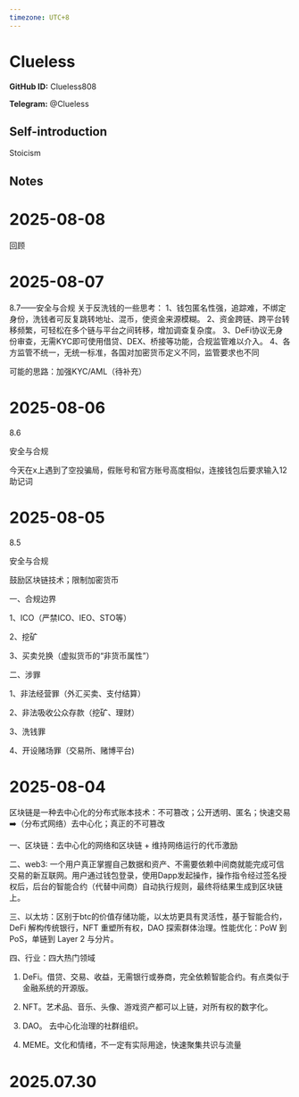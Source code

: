 ```yaml
---
timezone: UTC+8
---
```


# Clueless

**GitHub ID:** Clueless808

**Telegram:** @Clueless

## Self-introduction

Stoicism

## Notes

<!-- Content_START -->
# 2025-08-08

回顾

# 2025-08-07

8.7——安全与合规
关于反洗钱的一些思考：
1、钱包匿名性强，追踪难，不绑定身份，洗钱者可反复跳转地址、混币，使资金来源模糊。
2、资金跨链、跨平台转移频繁，可轻松在多个链与平台之间转移，增加调查复杂度。
3、DeFi协议无身份审查，无需KYC即可使用借贷、DEX、桥接等功能，合规监管难以介入。
4、各方监管不统一，无统一标准，各国对加密货币定义不同，监管要求也不同

可能的思路：加强KYC/AML（待补充）

# 2025-08-06

8.6

安全与合规

今天在x上遇到了空投骗局，假账号和官方账号高度相似，连接钱包后要求输入12助记词

# 2025-08-05

8.5

安全与合规

鼓励区块链技术；限制加密货币

一、合规边界

1、ICO（严禁ICO、IEO、STO等）

2、挖矿

3、买卖兑换（虚拟货币的“非货币属性”）

二、涉罪

1、非法经营罪（外汇买卖、支付结算）

2、非法吸收公众存款（挖矿、理财）

3、洗钱罪

4、开设赌场罪（交易所、赌博平台)

# 2025-08-04

区块链是一种去中心化的分布式账本技术：不可篡改；公开透明、匿名；快速交易 ➡️（分布式网络）去中心化；真正的不可篡改

一、区块链：去中心化的网络和区块链 + 维持网络运行的代币激励

二、web3: 一个用户真正掌握自己数据和资产、不需要依赖中间商就能完成可信交易的新互联网。用户通过钱包登录，使用Dapp发起操作，操作指令经过签名授权后，后台的智能合约（代替中间商）自动执行规则，最终将结果生成到区块链上。

三、以太坊：区别于btc的价值存储功能，以太坊更具有灵活性，基于智能合约，DeFi 解构传统银行，NFT 重塑所有权，DAO 探索群体治理。性能优化：PoW 到PoS，单链到 Layer 2 与分片。

四、行业：四大热门领域

 1. DeFi。借贷、交易、收益，无需银行或券商，完全依赖智能合约。有点类似于金融系统的开源版。

 2. NFT。艺术品、音乐、头像、游戏资产都可以上链，对所有权的数字化。

 3. DAO。 去中心化治理的社群组织。

 4. MEME。文化和情绪，不一定有实际用途，快速聚集共识与流量


# 2025.07.30


<!-- Content_END -->

